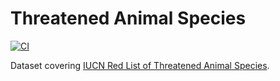 # Threatened Animal Species

[![CI](https://github.com/datonic/threatened-animal-species/actions/workflows/ci.yaml/badge.svg)](https://github.com/datonic/threatened-animal-species/actions/workflows/ci.yaml)

Dataset covering [IUCN Red List of Threatened Animal Species](https://www.iucnredlist.org/).
